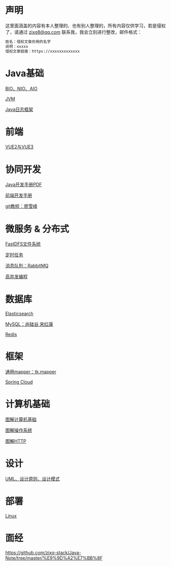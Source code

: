 # 声明
这里面涵盖的内容有本人整理的、也有别人整理的，所有内容仅供学习，若是侵权了，请通过 zixq8@qq.com 联系我，我会立刻进行整改，邮件格式：
```txt
姓名：侵权文章你用的名字
说明：xxxxx
侵权文章链接：https://xxxxxxxxxxxxx
```


# Java基础
[BIO、NIO、AIO](https://github.com/zixq-stack/Java-Note/blob/master/Java%20%E5%9F%BA%E7%A1%80/BIO%E3%80%81NIO%E3%80%81AIO.md)

[JVM](https://github.com/zixq-stack/Java-Note/blob/master/Java%20%E5%9F%BA%E7%A1%80/JVM.md)

[Java日志框架](https://github.com/zixq-stack/Java-Note/blob/master/Java%20%E5%9F%BA%E7%A1%80/Java%20%E6%97%A5%E5%BF%97%E6%A1%86%E6%9E%B6%E6%95%B4%E7%90%86.md)


# 前端
[VUE2与VUE3](https://github.com/zixq-stack/Java-Note/blob/master/Java%20%E5%9F%BA%E7%A1%80/Java%20%E6%97%A5%E5%BF%97%E6%A1%86%E6%9E%B6%E6%95%B4%E7%90%86.md)


# 协同开发
[Java开发手册PDF](https://github.com/zixq-stack/Java-Note/blob/master/%E5%8D%8F%E5%90%8C%E5%BC%80%E5%8F%91%26%E9%83%A8%E7%BD%B2%26%E5%B7%A5%E5%85%B7/Java%20%E5%BC%80%E5%8F%91%E6%89%8B%E5%86%8C_%E9%BB%84%E5%B1%B1%E7%89%88.pdf)

[前端开发手册](https://github.com/zixq-stack/Java-Note/blob/master/%E5%8D%8F%E5%90%8C%E5%BC%80%E5%8F%91%26%E9%83%A8%E7%BD%B2%26%E5%B7%A5%E5%85%B7/%E5%89%8D%E7%AB%AF%E5%BC%80%E5%8F%91%E6%89%8B%E5%86%8C%5B%E5%86%85%E9%83%A8%5D.pdf)

[git教程：廖雪峰](https://www.liaoxuefeng.com/wiki/896043488029600)

# 微服务 & 分布式
[FastDFS文件系统](https://github.com/zixq-stack/Java-Note/blob/master/%E5%BE%AE%E6%9C%8D%E5%8A%A1%26%E5%88%86%E5%B8%83%E5%BC%8F/%E5%88%86%E5%B8%83%E5%BC%8F%E6%96%87%E4%BB%B6%E7%B3%BB%E7%BB%9F/FastDFS.md)

[定时任务](https://github.com/zixq-stack/Java-Note/blob/master/%E5%BE%AE%E6%9C%8D%E5%8A%A1%26%E5%88%86%E5%B8%83%E5%BC%8F/%E5%AE%9A%E6%97%B6%E4%BB%BB%E5%8A%A1/%E5%AE%9A%E6%97%B6%E4%BB%BB%E5%8A%A1.md)


[消息队列：RabbitMQ](https://github.com/zixq-stack/Java-Note/blob/master/%E5%BE%AE%E6%9C%8D%E5%8A%A1%26%E5%88%86%E5%B8%83%E5%BC%8F/%E6%B6%88%E6%81%AF%E9%98%9F%E5%88%97/RabbitMQ/rabbitMQ.md)


[高并发编程](https://github.com/zixq-stack/Java-Note/blob/master/%E5%BE%AE%E6%9C%8D%E5%8A%A1%26%E5%88%86%E5%B8%83%E5%BC%8F/%E6%B6%88%E6%81%AF%E9%98%9F%E5%88%97/RabbitMQ/rabbitMQ.md)



# 数据库
[Elasticsearch](https://github.com/zixq-stack/Java-Note/blob/master/%E6%95%B0%E6%8D%AE%E5%BA%93/ElasticSearch/ElasticSearch.md)

[MySQL：尚硅谷 宋红康](https://github.com/zixq-stack/Java-Note/tree/master/%E6%95%B0%E6%8D%AE%E5%BA%93/MySQL)

[Redis](https://github.com/zixq-stack/Java-Note/tree/master/%E6%95%B0%E6%8D%AE%E5%BA%93/Redis)


# 框架
[通用mapper：tk.mapper](https://github.com/zixq-stack/Java-Note/tree/master/%E6%A1%86%E6%9E%B6/%E9%80%9A%E7%94%A8Mapper)

[Spring Cloud](https://github.com/zixq-stack/Java-Note/blob/master/%E6%A1%86%E6%9E%B6/SpringCloud%20%E6%95%B4%E5%90%88.md)





# 计算机基础
[图解计算机基础](https://github.com/zixq-stack/Java-Note/blob/master/%E8%AE%A1%E7%AE%97%E6%9C%BA%E5%9F%BA%E7%A1%80/%E5%9B%BE%E8%A7%A3%E8%AE%A1%E7%AE%97%E6%9C%BA%E5%9F%BA%E7%A1%80.pdf)

[图解操作系统](https://github.com/zixq-stack/Java-Note/blob/master/%E8%AE%A1%E7%AE%97%E6%9C%BA%E5%9F%BA%E7%A1%80/%E5%9B%BE%E8%A7%A3%E6%93%8D%E4%BD%9C%E7%B3%BB%E7%BB%9F.pdf)

[图解HTTP](https://github.com/zixq-stack/Java-Note/blob/master/%E8%AE%A1%E7%AE%97%E6%9C%BA%E5%9F%BA%E7%A1%80/%E5%9B%BE%E8%A7%A3HTTP.pdf)



# 设计
[UML、设计原则、设计模式](https://github.com/zixq-stack/Java-Note/blob/master/%E8%AE%BE%E8%AE%A1/UML%E3%80%81%E8%AE%BE%E8%AE%A1%E5%8E%9F%E5%88%99%E3%80%81%E8%AE%BE%E8%AE%A1%E6%A8%A1%E5%BC%8F.md)


# 部署
[Linux](https://github.com/zixq-stack/Java-Note/blob/master/%E9%83%A8%E7%BD%B2/Linux/Linux.pdf)


# 面经
https://github.com/zixq-stack/Java-Note/tree/master/%E9%9D%A2%E7%BB%8F













